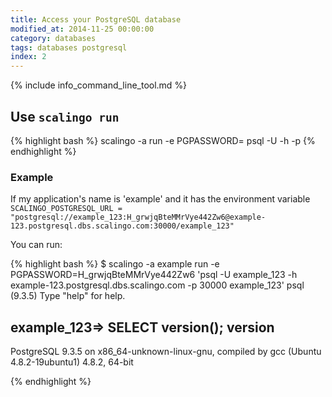 ```yaml
---
title: Access your PostgreSQL database
modified_at: 2014-11-25 00:00:00
category: databases
tags: databases postgresql
index: 2
---
```


{% include info_command_line_tool.md %}


## Use `scalingo run`

{% highlight bash %}
scalingo -a <application name> run -e PGPASSWORD=<password> psql -U <user> -h <host> -p <port> <db>
{% endhighlight %}

### Example

If my application's name is 'example' and it has the environment variable
`SCALINGO_POSTGRESQL_URL = "postgresql://example_123:H_grwjqBteMMrVye442Zw6@example-123.postgresql.dbs.scalingo.com:30000/example_123"`

You can run:

{% highlight bash %}
$ scalingo -a example run -e PGPASSWORD=H_grwjqBteMMrVye442Zw6 'psql -U example_123 -h example-123.postgresql.dbs.scalingo.com -p 30000 example_123'
psql (9.3.5)
Type "help" for help.

example_123=> SELECT version();
                                               version
------------------------------------------------------------------------------------------------------
 PostgreSQL 9.3.5 on x86_64-unknown-linux-gnu, compiled by gcc (Ubuntu 4.8.2-19ubuntu1) 4.8.2, 64-bit

{% endhighlight %}
